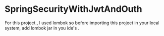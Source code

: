 # SpringSecurityWithJwtAndOuth
For this project , I used lombok so before importing this project in your local system, add lombok jar in you ide's .
